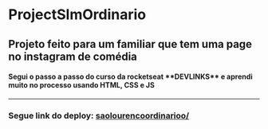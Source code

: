 # ProjectSlmOrdinario


<h2>Projeto feito para um familiar que tem uma page no instagram de comédia</h2>

<h4>Segui o passo a passo do curso da rocketseat **DEVLINKS** e aprendi muito no processo usando HTML, CSS e JS</h4>

<hr>

<h3>Segue link do deploy: <a target="_blank" href="https://saolourencoordinario.netlify.app/">saolourencoordinarioo/</a></h3> 
